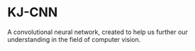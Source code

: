 # KJ-CNN
A convolutional neural network, created to help us further our understanding in the field of computer vision.
